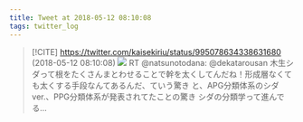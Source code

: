 ```yaml
---
title: Tweet at 2018-05-12 08:10:08
tags: twitter_log
---
```


> [!CITE] https://twitter.com/kaisekiriu/status/995078634338631680 (2018-05-12 08:10:08)
> ![](https://twitter.com/kaisekiriu/status/995078634338631680)
> RT @natsunotodana: @dekatarousan 木生シダって根をたくさんまとわせることで幹を太くしてんだね！形成層なくても太くする手段なんてあるんだ、ていう驚き
> と、APG分類体系のシダver.、PPG分類体系が発表されてたことの驚き
> シダの分類学って進んでる…
